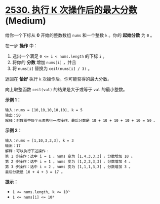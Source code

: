 # [2530. 执行 K 次操作后的最大分数][link] (Medium)

[link]: https://leetcode.cn/problems/maximal-score-after-applying-k-operations/

给你一个下标从 **0** 开始的整数数组 `nums` 和一个整数 `k` 。你的 **起始分数** 为 `0` 。

在一步 **操作** 中：

1. 选出一个满足 `0 <= i < nums.length` 的下标 `i` ，
2. 将你的 **分数** 增加 `nums[i]` ，并且
3. 将 `nums[i]` 替换为 `ceil(nums[i] / 3)` 。

返回在 **恰好** 执行 `k` 次操作后，你可能获得的最大分数。

向上取整函数 `ceil(val)` 的结果是大于或等于 `val` 的最小整数。

**示例 1：**

```
输入：nums = [10,10,10,10,10], k = 5
输出：50
解释：对数组中每个元素执行一次操作。最后分数是 10 + 10 + 10 + 10 + 10 = 50 。
```

**示例 2：**

```
输入：nums = [1,10,3,3,3], k = 3
输出：17
解释：可以执行下述操作：
第 1 步操作：选中 i = 1 ，nums 变为 [1,4,3,3,3] 。分数增加 10 。
第 2 步操作：选中 i = 1 ，nums 变为 [1,2,3,3,3] 。分数增加 4 。
第 3 步操作：选中 i = 2 ，nums 变为 [1,1,1,3,3] 。分数增加 3 。
最后分数是 10 + 4 + 3 = 17 。
```

**提示：**

- `1 <= nums.length, k <= 10⁵`
- `1 <= nums[i] <= 10⁹`
